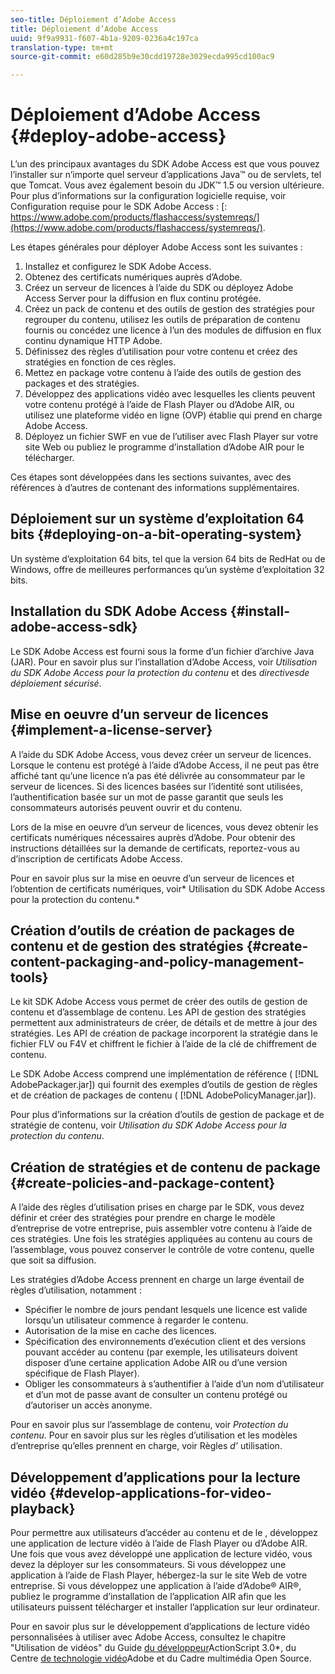 ```yaml
---
seo-title: Déploiement d’Adobe Access
title: Déploiement d’Adobe Access
uuid: 9f9a9931-f607-4b1a-9209-0236a4c197ca
translation-type: tm+mt
source-git-commit: e60d285b9e30cdd19728e3029ecda995cd100ac9

---
```



# Déploiement d’Adobe Access {#deploy-adobe-access}

L’un des principaux avantages du SDK Adobe Access est que vous pouvez l’installer sur n’importe quel serveur d’applications Java™ ou de servlets, tel que Tomcat. Vous avez également besoin du JDK™ 1.5 ou version ultérieure. Pour plus d’informations sur la configuration logicielle requise, voir Configuration requise pour le SDK Adobe Access : [: https://www.adobe.com/products/flashaccess/systemreqs/](https://www.adobe.com/products/flashaccess/systemreqs/).

Les étapes générales pour déployer Adobe Access sont les suivantes :

1. Installez et configurez le SDK Adobe Access.
1. Obtenez des certificats numériques auprès d’Adobe.
1. Créez un serveur de licences à l’aide du SDK ou déployez Adobe Access Server pour la diffusion en flux continu protégée.
1. Créez un pack de contenu et des outils de gestion des stratégies pour regrouper du contenu, utilisez les outils de préparation de contenu fournis ou concédez une licence à l’un des modules de diffusion en flux continu dynamique HTTP Adobe.
1. Définissez des règles d’utilisation pour votre contenu et créez des stratégies en fonction de ces règles.
1. Mettez en package votre contenu à l’aide des outils de gestion des packages et des stratégies.
1. Développez des applications vidéo avec lesquelles les clients peuvent votre contenu protégé à l’aide de Flash Player ou d’Adobe AIR, ou utilisez une plateforme vidéo en ligne (OVP) établie qui prend en charge Adobe Access.
1. Déployez un fichier SWF en vue de l’utiliser avec Flash Player sur votre site Web ou publiez le programme d’installation d’Adobe AIR pour le télécharger.

Ces étapes sont développées dans les sections suivantes, avec des références à d’autres  de contenant des informations supplémentaires.

## Déploiement sur un système d’exploitation 64 bits {#deploying-on-a-bit-operating-system}

Un système d’exploitation 64 bits, tel que la version 64 bits de RedHat ou de Windows, offre de meilleures performances qu’un système d’exploitation 32 bits.

## Installation du SDK Adobe Access {#install-adobe-access-sdk}

Le SDK Adobe Access est fourni sous la forme d’un fichier d’archive Java (JAR). Pour en savoir plus sur l’installation d’Adobe Access, voir *Utilisation du SDK Adobe Access pour la protection du contenu* et des *directivesde déploiement sécurisé*.

## Mise en oeuvre d’un serveur de licences {#implement-a-license-server}

A l’aide du SDK Adobe Access, vous devez créer un serveur de licences. Lorsque le contenu est protégé à l’aide d’Adobe Access, il ne peut pas être affiché tant qu’une licence n’a pas été délivrée au consommateur par le serveur de licences. Si des licences basées sur l’identité sont utilisées, l’authentification basée sur un mot de passe garantit que seuls les consommateurs autorisés peuvent ouvrir et du contenu.

Lors de la mise en oeuvre d’un serveur de licences, vous devez obtenir les certificats numériques nécessaires auprès d’Adobe. Pour obtenir des instructions détaillées sur la demande de certificats, reportez-vous au d’inscription de certificats Adobe Access.

Pour en savoir plus sur la mise en oeuvre d’un serveur de licences et l’obtention de certificats numériques, voir* Utilisation du SDK Adobe Access pour la protection du contenu.*

## Création d’outils de création de packages de contenu et de gestion des stratégies {#create-content-packaging-and-policy-management-tools}

Le kit SDK Adobe Access vous permet de créer des outils de gestion de contenu et d’assemblage de contenu. Les API de gestion des stratégies permettent aux administrateurs de créer, de  détails et de mettre à jour des stratégies. Les API de création de package incorporent la stratégie dans le fichier FLV ou F4V et chiffrent le fichier à l’aide de la clé de chiffrement de contenu.

Le SDK Adobe Access comprend une implémentation de référence ( [!DNL AdobePackager.jar]) qui fournit des exemples d’outils de gestion de règles et de création de packages de contenu ( [!DNL AdobePolicyManager.jar]).

Pour plus d’informations sur la création d’outils de gestion de package et de stratégie de contenu, voir *Utilisation du SDK Adobe Access pour la protection du contenu*.

## Création de stratégies et de contenu de package {#create-policies-and-package-content}

A l’aide des règles d’utilisation prises en charge par le SDK, vous devez définir et créer des stratégies pour prendre en charge le modèle d’entreprise de votre entreprise, puis assembler votre contenu à l’aide de ces stratégies. Une fois les stratégies appliquées au contenu au cours de l’assemblage, vous pouvez conserver le contrôle de votre contenu, quelle que soit sa diffusion.

Les stratégies d’Adobe Access prennent en charge un large éventail de règles d’utilisation, notamment :

* Spécifier le nombre de jours pendant lesquels une licence est valide lorsqu’un utilisateur commence à regarder le contenu.
* Autorisation de la mise en cache des licences.
* Spécification des environnements d’exécution client et des versions pouvant accéder au contenu (par exemple, les utilisateurs doivent disposer d’une certaine application Adobe AIR ou d’une version spécifique de Flash Player).
* Obliger les consommateurs à s’authentifier à l’aide d’un nom d’utilisateur et d’un mot de passe avant de consulter un contenu protégé ou d’autoriser un accès anonyme.

Pour en savoir plus sur l’assemblage de contenu, voir *Protection du contenu*. Pour en savoir plus sur les règles d’utilisation et les modèles d’entreprise qu’elles prennent en charge, voir Règles *d’* utilisation.

## Développement d’applications pour la lecture vidéo {#develop-applications-for-video-playback}

Pour permettre aux utilisateurs d’accéder au contenu et de le , développez une application de lecture vidéo à l’aide de Flash Player ou d’Adobe AIR. Une fois que vous avez développé une application de lecture vidéo, vous devez la déployer sur les consommateurs. Si vous développez une application à l’aide de Flash Player, hébergez-la sur le site Web de votre entreprise. Si vous développez une application à l’aide d’Adobe® AIR®, publiez le programme d’installation de l’application AIR afin que les utilisateurs puissent télécharger et installer l’application sur leur ordinateur.

Pour en savoir plus sur le développement d’applications de lecture vidéo personnalisées à utiliser avec Adobe Access, consultez le chapitre &quot;Utilisation de vidéos&quot; du Guide [du développeur](https://help.adobe.com/en_US/as3/dev/WS9936fa0d5984e93b3f4f38ec1272a447844-8000.html)ActionScript 3.0*, du Centre [de technologie vidéo](https://www.adobe.com/devnet/video/)Adobe et du Cadre multimédia Open Source.